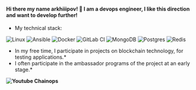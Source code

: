 #### Hi there my name arkhiiipov! 👋 I am a devops engineer, I like this direction and want to develop further!

* My technical stack:

![Linux](https://img.shields.io/badge/Linux-FCC624?style=for-the-badge&logo=linux&logoColor=black)
![Ansible](https://img.shields.io/badge/ansible-%231A1918.svg?style=for-the-badge&logo=ansible&logoColor=white)
![Docker](https://img.shields.io/badge/docker-%230db7ed.svg?style=for-the-badge&logo=docker&logoColor=white)
![GitLab CI](https://img.shields.io/badge/gitlab%20ci-%23181717.svg?style=for-the-badge&logo=gitlab&logoColor=green)
![MongoDB](https://img.shields.io/badge/MongoDB-%234ea94b.svg?style=for-the-badge&logo=mongodb&logoColor=white)
![Postgres](https://img.shields.io/badge/postgres-%23316192.svg?style=for-the-badge&logo=postgresql&logoColor=white)
![Redis](https://img.shields.io/badge/redis-%23DD0031.svg?style=for-the-badge&logo=redis&logoColor=white)




* In my free time, I participate in projects on blockchain technology, for testing applications.*
* I often participate in the ambassador programs of the project at an early stage.*

 **![Youtube Chainops](https://img.shields.io/badge/Youtube%20ChainOps-FF0000?style=for-the-badge&logo=Youtubegaming&logoColor=white)**
